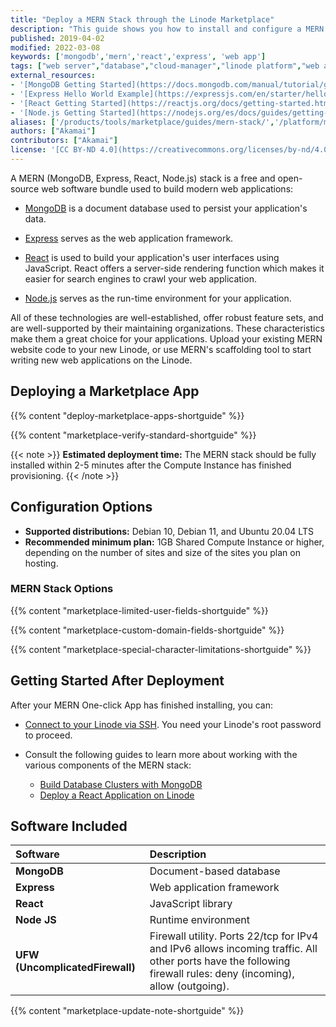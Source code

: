 ```yaml
---
title: "Deploy a MERN Stack through the Linode Marketplace"
description: "This guide shows you how to install and configure a MERN (MongoDB, Express, React, Node.js) stack on a Linode using our One-Click Marketplace App."
published: 2019-04-02
modified: 2022-03-08
keywords: ['mongodb','mern','react','express', 'web app']
tags: ["web server","database","cloud-manager","linode platform","web applications","marketplace"]
external_resources:
- '[MongoDB Getting Started](https://docs.mongodb.com/manual/tutorial/getting-started/)'
- '[Express Hello World Example](https://expressjs.com/en/starter/hello-world.html)'
- '[React Getting Started](https://reactjs.org/docs/getting-started.html)'
- '[Node.js Getting Started](https://nodejs.org/es/docs/guides/getting-started-guide/)'
aliases: ['/products/tools/marketplace/guides/mern-stack/','/platform/marketplace/deploy-mern-with-marketplace-apps/', '/platform/one-click/deploy-mern-with-one-click-apps/', '/guides/deploy-mern-with-one-click-apps/','/guides/deploy-mern-with-marketplace-apps/','/guides/mern-stack-marketplace-app/']
authors: ["Akamai"]
contributors: ["Akamai"]
license: '[CC BY-ND 4.0](https://creativecommons.org/licenses/by-nd/4.0)'
---
```


A MERN (MongoDB, Express, React, Node.js) stack is a free and open-source web software bundle used to build modern web applications:

- [MongoDB](https://www.mongodb.com/) is a document database used to persist your application's data.

- [Express](https://expressjs.com/) serves as the web application framework.

- [React](https://reactjs.org/) is used to build your application's user interfaces using JavaScript. React offers a server-side rendering function which makes it easier for search engines to crawl your web application.

- [Node.js](https://nodejs.org/en/about/) serves as the run-time environment for your application.

All of these technologies are well-established, offer robust feature sets, and are well-supported by their maintaining organizations. These characteristics make them a great choice for your applications. Upload your existing MERN website code to your new Linode, or use MERN's scaffolding tool to start writing new web applications on the Linode.

## Deploying a Marketplace App

{{% content "deploy-marketplace-apps-shortguide" %}}

{{% content "marketplace-verify-standard-shortguide" %}}

{{< note >}}
**Estimated deployment time:** The MERN stack should be fully installed within 2-5 minutes after the Compute Instance has finished provisioning.
{{< /note >}}

## Configuration Options

- **Supported distributions:** Debian 10, Debian 11, and Ubuntu 20.04 LTS
- **Recommended minimum plan:** 1GB Shared Compute Instance or higher, depending on the number of sites and size of the sites you plan on hosting.

### MERN Stack Options

{{% content "marketplace-limited-user-fields-shortguide" %}}

{{% content "marketplace-custom-domain-fields-shortguide" %}}

{{% content "marketplace-special-character-limitations-shortguide" %}}

## Getting Started After Deployment

After your MERN One-click App has finished installing, you can:

- [Connect to your Linode via SSH](/docs/products/compute/compute-instances/guides/set-up-and-secure/#connect-to-the-instance). You need your Linode's root password to proceed.

- Consult the following guides to learn more about working with the various components of the MERN stack:

    - [Build Database Clusters with MongoDB](/docs/guides/build-database-clusters-with-mongodb/)
    - [Deploy a React Application on Linode](/docs/guides/how-to-deploy-a-react-app-on-debian-10/)

## Software Included

| **Software** | **Description** |
|:--------------|:------------|
| **MongoDB** | Document-based database |
| **Express** | Web application framework |
| **React** | JavaScript library |
| **Node JS** | Runtime environment |
| **UFW (UncomplicatedFirewall)** | Firewall utility. Ports 22/tcp for IPv4 and IPv6 allows incoming traffic. All other ports have the following firewall rules: deny (incoming), allow (outgoing). |

{{% content "marketplace-update-note-shortguide" %}}

